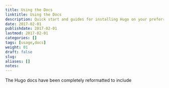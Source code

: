 ```yaml
---
title: Using the Docs
linktitle: Using the Docs
description: Quick start and guides for installing Hugo on your preferred operating system.
date: 2017-02-01
publishdate: 2017-02-01
lastmod: 2017-02-01
categories: []
tags: [usage,docs]
weight: 01
draft: false
slug:
aliases: []
notes:
---
```


The Hugo docs have been completely reformatted to include